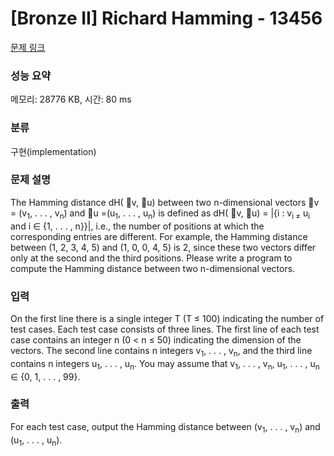 # [Bronze II] Richard Hamming - 13456 

[문제 링크](https://www.acmicpc.net/problem/13456) 

### 성능 요약

메모리: 28776 KB, 시간: 80 ms

### 분류

구현(implementation)

### 문제 설명

<p>The Hamming distance dH( ⃗v, ⃗u) between two n-dimensional vectors ⃗v = (v<sub>1</sub>, . . . , v<sub>n</sub>) and ⃗u =(u<sub>1</sub>, . . . , u<sub>n</sub>) is defined as dH( ⃗v, ⃗u) = |{i : v<sub>i ≠</sub> u<sub>i</sub> and i ∈ {1, . . . , n}}|, i.e., the number of positions at which the corresponding entries are different. For example, the Hamming distance between (1, 2, 3, 4, 5) and (1, 0, 0, 4, 5) is 2, since these two vectors differ only at the second and the third positions. Please write a program to compute the Hamming distance between two n-dimensional vectors.</p>

### 입력 

 <p>On the first line there is a single integer T (T ≤ 100) indicating the number of test cases. Each test case consists of three lines. The first line of each test case contains an integer n (0 < n ≤ 50) indicating the dimension of the vectors. The second line contains n integers v<sub>1</sub>, . . . , v<sub>n</sub>, and the third line contains n integers u<sub>1</sub>, . . . , u<sub>n</sub>. You may assume that v<sub>1</sub>, . . . , v<sub>n</sub>, u<sub>1</sub>, . . . , u<sub>n</sub> ∈ {0, 1, . . . , 99}.</p>

### 출력 

 <p>For each test case, output the Hamming distance between (v<sub>1</sub>, . . . , v<sub>n</sub>) and (u<sub>1</sub>, . . . , u<sub>n</sub>).</p>

